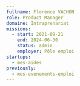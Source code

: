 ```yaml
---
fullname: Florence VACHON
role: Product Manager
domaine: Intraprenariat
missions:
  - start: 2021-09-21
    end: 2024-06-30
    status: admin
    employer: Pôle emploi
startups:
  - mes-aides
previously:
  - mes-evenements-emploi
---
```

